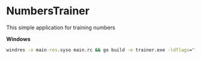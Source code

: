 # NumbersTrainer
This simple application for training numbers

**Windows**
```cmd
windres -o main-res.syso main.rc && go build -o trainer.exe -ldflags="-s -w -H windowsgui"
```
